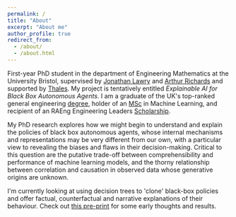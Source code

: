 ```yaml
---
permalink: /
title: "About"
excerpt: "About me"
author_profile: true
redirect_from: 
  - /about/
  - /about.html
---
```


First-year PhD student in the department of Engineering Mathematics at the University Bristol, supervised by [Jonathan Lawry](https://research-information.bristol.ac.uk/en/persons/jonathan-lawry(3aac8b8f-816c-4203-ba4b-b091bf4ddef4).html) and [Arthur Richards](https://research-information.bristol.ac.uk/en/persons/arthur-g-richards%28d4aa20a8-75fa-4b1a-8400-b2387ed04fe5%29.html) and supported by [Thales](https://www.thalesgroup.com/en). My project is tentatively entitled *Explainable AI for Black Box Autonomous Agents*. I am a graduate of the UK's top-ranked general engineering [degree](http://www.bristol.ac.uk/engineering/interdisciplinary/engineering-design/), holder of an [MSc](http://www.bristol.ac.uk/study/postgraduate/2018/eng/msc-adv-computing-machine-learning/) in Machine Learning, and recipient of an RAEng Engineering Leaders [Scholarship](https://www.raeng.org.uk/grants-and-prizes/schemes-for-students/engineering-leaders-scholarship). 

My PhD research explores how we might begin to understand and explain the policies of black box autonomous agents, whose internal mechanisms and representations may be very different from our own, with a particular view to revealing the biases and flaws in their decision-making. Critical to this question are the putative trade-off between comprehensibility and performance of machine learning models, and the thorny relationship between correlation and causation in observed data whose generative origins are unknown.

I'm currently looking at using decision trees to 'clone' black-box policies and offer factual, counterfactual and narrative explanations of their behaviour. Check out [this pre-print](https://www.researchgate.net/publication/340051129_Modelling_Agent_Policies_with_Interpretable_Imitation_Learning) for some early thoughts and results. 